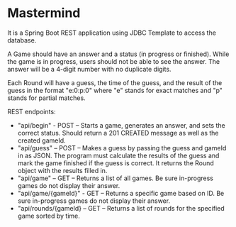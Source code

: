 # Mastermind

It is a Spring Boot REST application using JDBC Template to access the database.

A Game should have an answer and a status (in progress or finished). While the game is in progress, users should not be able to see the answer. The answer will be a 4-digit number with no duplicate digits.

Each Round will have a guess, the time of the guess, and the result of the guess in the format "e:0:p:0" where "e" stands for exact matches and "p" stands for partial matches.

REST endpoints:

+ "api/begin" - POST – Starts a game, generates an answer, and sets the correct status. Should return a 201 CREATED message as well as the created gameId.
+ "api/guess" – POST – Makes a guess by passing the guess and gameId in as JSON. The program must calculate the results of the guess and mark the game finished if the guess is correct. It returns the Round object with the results filled in.
+ "api/game" – GET – Returns a list of all games. Be sure in-progress games do not display their answer.
+ "api/game/{gameId}" - GET – Returns a specific game based on ID. Be sure in-progress games do not display their answer.
+ "api/rounds/{gameId} – GET – Returns a list of rounds for the specified game sorted by time.
